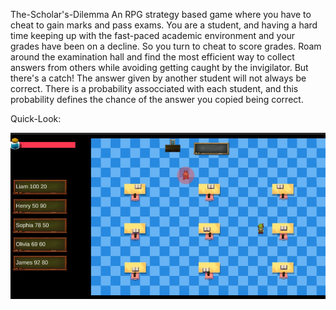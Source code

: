 The-Scholar's-Dilemma
An RPG strategy based game where you have to cheat to gain marks and pass exams.
You are a student, and having a hard time keeping up with the fast-paced academic environment
and your grades have been on a decline. So you turn to cheat to score grades.
Roam around the examination hall and find the most efficient way to collect answers
from others while avoiding getting caught by the invigilator. But there's a catch! The answer 
given by another student will not always be correct. There is a probability assocciated with each 
student, and this probability defines the chance of the answer you copied being correct.

Quick-Look:

![alt text](GameLook.jpeg?raw=true "Title")
